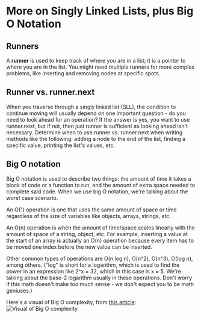 # More on Singly Linked Lists, plus Big O Notation

## Runners

A **runner** is used to keep track of where you are in a list; it is a pointer to where you are in the list.  You might need multiple runners for more complex problems, like inserting and removing nodes at specific spots.  

## Runner vs. runner.next

When you traverse through a singly linked list (SLL), the condition to continue moving will usually depend on one important question - do you need to look ahead for an operation?  If the answer is yes, you want to use runner.next, but if not, then just runner is sufficient as looking ahead isn't necessary.  Determine when to use runner vs. runner.next when writing methods like the following: adding a node to the end of the list, finding a specific value, printing the list's values, etc.

## Big O notation

Big O notation is used to describe two things: the amount of time it takes a block of code or a function to run, and the amount of extra space needed to complete said code.  When we use big O notation, we're talking about the *worst* case scenario.

An O(1) operation is one that uses the same amount of space or time regardless of the size of variables like objects, arrays, strings, etc.

An O(n) operation is when the amount of time/space scales linearly with the amount of space of a string, object, etc.  For example, inserting a value at the start of an array is actually an O(n) operation because every item has to be moved one index before the new value can be inserted.

Other common types of operations are O(n log n), O(n^2), O(n^3), O(log n), among others.  ("log" is short for a logarithm, which is used to find the power in an expression like 2^x = 32, which in this case is x = 5.  We're talking about the base-2 logarithm usually in these operations.  Don't worry if this math doesn't make too much sense - we don't expect you to be math geniuses.)

Here's a visual of Big O complexity, from [this article](https://medium.com/@devontem/simple-guide-to-big-o-notation-time-complexity-space-complexity-9e906c60f7f9):
![Visual of Big O complexity](https://miro.medium.com/max/3600/1*JoJCMJzq5FJElGUSoiUeyw.png)